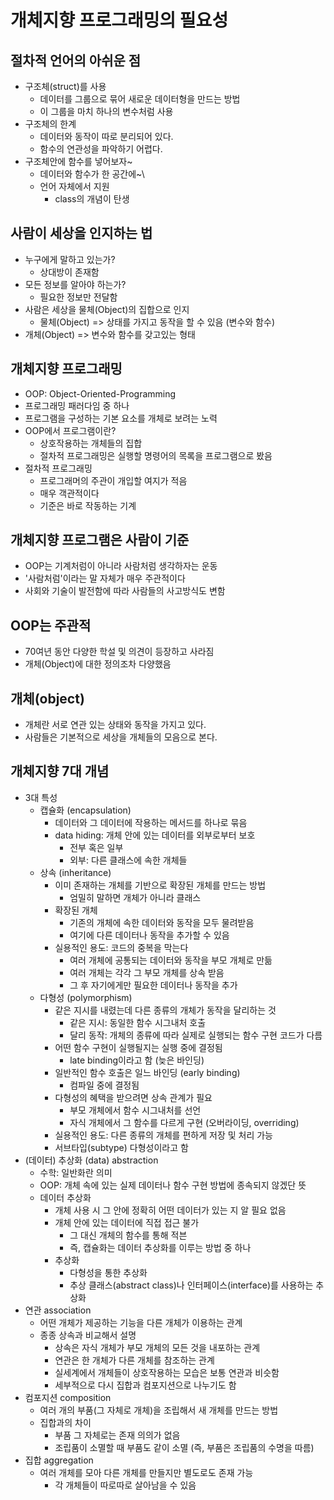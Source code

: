# 개체지향 프로그래밍의 필요성

## 절차적 언어의 아쉬운 점
- 구조체(struct)를 사용
  - 데이터를 그룹으로 묶어 새로운 데이터형을 만드는 방법
  - 이 그룹을 마치 하나의 변수처럼 사용
- 구조체의 한계
  - 데이터와 동작이 따로 분리되어 있다.
  - 함수의 연관성을 파악하기 어렵다.
- 구조체안에 함수를 넣어보자~
  - 데이터와 함수가 한 공간에~\
  - 언어 자체에서 지원
    - class의 개념이 탄생
  
## 사람이 세상을 인지하는 법
- 누구에게 말하고 있는가?
  - 상대방이 존재함
- 모든 정보를 알아야 하는가?
  - 필요한 정보만 전달함
- 사람은 세상을 물체(Object)의 집합으로 인지
  - 물체(Object) => 상태를 가지고 동작을 할 수 있음 (변수와 함수)
- 개체(Object) => 변수와 함수를 갖고있는 형태

## 개체지향 프로그래밍
- OOP: Object-Oriented-Programming
- 프로그래밍 패러다임 중 하나
- 프로그램을 구성하는 기본 요소를 개체로 보려는 노력
- OOP에서 프로그램이란?
  - 상호작용하는 개체들의 집합
  - 절차적 프로그래밍은 실행할 명령어의 목록을 프로그램으로 봤음
- 절차적 프로그래밍
  - 프로그래머의 주관이 개입할 여지가 적음
  - 매우 객관적이다
  - 기준은 바로 작동하는 기계

## 개체지향 프로그램은 사람이 기준
- OOP는 기계처럼이 아니라 사람처럼 생각하자는 운동
- '사람처럼'이라는 말 자체가 매우 주관적이다
- 사회와 기술이 발전함에 따라 사람들의 사고방식도 변함

## OOP는 주관적
- 70여년 동안 다양한 학설 및 의견이 등장하고 사라짐
- 개체(Object)에 대한 정의조차 다양했음

## 개체(object)
- 개체란 서로 연관 있는 상태와 동작을 가지고 있다.
- 사람들은 기본적으로 세상을 개체들의 모음으로 본다.
  
## 개체지향 7대 개념
- 3대 특성
  - 캡슐화 (encapsulation)
    - 데이터와 그 데이터에 작용하는 메서드를 하나로 묶음
    - data hiding: 개체 안에 있는 데이터를 외부로부터 보호
      - 전부 혹은 일부
      - 외부: 다른 클래스에 속한 개체들
  - 상속 (inheritance)
    - 이미 존재하는 개체를 기반으로 확장된 개체를 만드는 방법
      - 엄밀히 말하면 개체가 아니라 클래스
    - 확장된 개체
      - 기존의 개체에 속한 데이터와 동작을 모두 물려받음
      - 여기에 다른 데이터나 동작을 추가할 수 있음
    - 실용적인 용도: 코드의 중복을 막는다
      - 여러 개체에 공통되는 데이터와 동작을 부모 개체로 만듦
      - 여러 개체는 각각 그 부모 개체를 상속 받음
      - 그 후 자기에게만 필요한 데이터나 동작을 추가
  - 다형성 (polymorphism)
    - 같은 지시를 내렸는데 다른 종류의 개체가 동작을 달리하는 것
      - 같은 지시: 동일한 함수 시그내처 호출
      - 달리 동작: 개체의 종류에 따라 실제로 실행되는 함수 구현 코드가 다름
    - 어떤 함수 구현이 실행될지는 실행 중에 결정됨
      - late binding이라고 함 (늦은 바인딩)
    - 일반적인 함수 호출은 일느 바인딩 (early binding)
      - 컴파일 중에 결정됨
    - 다형성의 혜택을 받으려면 상속 관계가 필요
      - 부모 개체에서 함수 시그내처를 선언
      - 자식 개체에서 그 함수를 다르게 구현 (오버라이딩, overriding)
    - 실용적인 용도: 다른 종류의 개체를 편하게 저장 및 처리 가능
    - 서브타입(subtype) 다형성이라고 함
- (데이터) 추상화 (data) abstraction
  - 수학: 일반화란 의미
  - OOP: 개체 속에 있는 실제 데이터나 함수 구현 방법에 종속되지 않겠단 뜻
  - 데이터 추상화
    - 개체 사용 시 그 안에 정확히 어떤 데이터가 있는 지 알 필요 없음
    - 개체 안에 있는 데이터에 직접 접근 불가
      - 그 대신 개체의 함수를 통해 적븐
      - 즉, 캡슐화는 데이터 추상화를 이루는 방법 중 하나
    - 추상화
      - 다형성을 통한 추상화
      - 추상 클래스(abstract class)나 인터페이스(interface)를 사용하는 추상화
- 연관 association
  - 어떤 개체가 제공하는 기능을 다른 개체가 이용하는 관계
  - 종종 상속과 비교해서 설명
    - 상속은 자식 개체가 부모 개체의 모든 것을 내포하는 관계
    - 연관은 한 개체가 다른 개체를 참조하는 관계
    - 실세계에서 개체들이 상호작용하는 모습은 보통 연관과 비슷함
    - 세부적으로 다시 집합과 컴포지션으로 나누기도 함
- 컴포지션 composition
  - 여러 개의 부품(그 자체로 개체)을 조립해서 새 개체를 만드는 방법
  - 집합과의 차이
    - 부품 그 자체로는 존재 의의가 없음
    - 조립품이 소멸할 때 부품도 같이 소멸 (즉, 부품은 조립품의 수명을 따름)
- 집합 aggregation
  - 여러 개체를 모아 다른 개체를 만들지만 별도로도 존재 가능
    - 각 개체들이 따로따로 살아남을 수 있음
